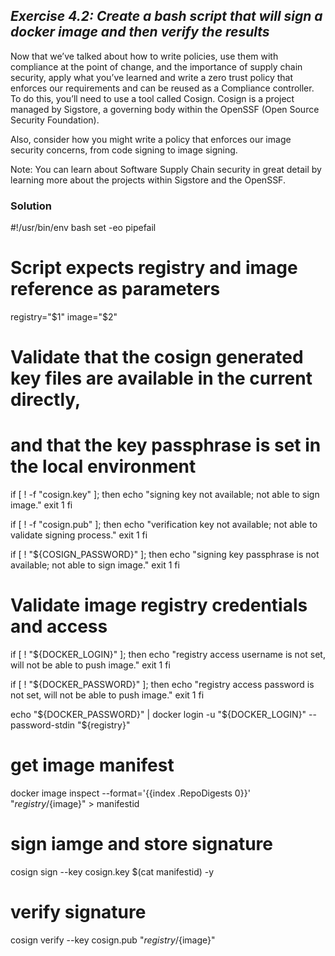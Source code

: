 ## ***Exercise 4.2: Create a bash script that will sign a docker image and then verify the results***

Now that we’ve talked about how to write policies, use them with compliance at the point of change, and the importance of supply chain security, apply what you’ve learned and write a zero trust policy that enforces our requirements and can be reused as a Compliance controller. To do this, you’ll need to use a tool called Cosign. Cosign is a project managed by Sigstore, a governing body within the OpenSSF (Open Source Security Foundation). 

Also, consider how you might write a policy that enforces our image security concerns, from code signing to image signing.

Note: You can learn about Software Supply Chain security in great detail by learning more about the projects within Sigstore and the OpenSSF.

### **Solution**

#!/usr/bin/env bash
set -eo pipefail

# Script expects registry and image reference as parameters
registry="$1"
image="$2"

# Validate that the cosign generated key files are available in the current directly,
# and that the key passphrase is set in the local environment
if [ ! -f "cosign.key" ]; then
    echo "signing key not available; not able to sign image."
    exit 1
fi

if [ ! -f "cosign.pub" ]; then
    echo "verification key not available; not able to validate signing process."
    exit 1
fi

if [ ! "${COSIGN_PASSWORD}" ]; then
    echo "signing key passphrase is not available; not able to sign image."
    exit 1
fi

# Validate image registry credentials and access
if [ ! "${DOCKER_LOGIN}" ]; then
    echo "registry access username is not set, will not be able to push image."
    exit 1
fi

if [ ! "${DOCKER_PASSWORD}" ]; then
    echo "registry access password is not set, will not be able to push image."
    exit 1
fi

echo "${DOCKER_PASSWORD}" | docker login -u "${DOCKER_LOGIN}" --password-stdin "${registry}"

# get image manifest
docker image inspect --format='{{index .RepoDigests 0}}' "${registry}/${image}" > manifestid
# sign iamge and store signature
cosign sign --key cosign.key $(cat manifestid) -y
# verify signature
cosign verify --key cosign.pub "${registry}/${image}"